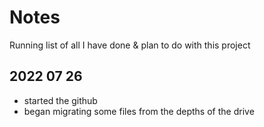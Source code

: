# Notes

Running list of all I have done & plan to do with this project

## 2022 07 26
 - started the github
 - began migrating some files from the depths of the drive
